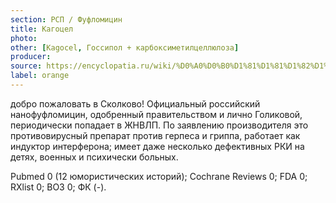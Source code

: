 ```yaml
---
section: РСП / Фуфломицин
title: Кагоцел
photo:
other: [Kagocel, Госсипол + карбоксиметилцеллюлоза]
producer:
source: https://encyclopatia.ru/wiki/%D0%A0%D0%B0%D1%81%D1%81%D1%82%D1%80%D0%B5%D0%BB%D1%8C%D0%BD%D1%8B%D0%B9_%D1%81%D0%BF%D0%B8%D1%81%D0%BE%D0%BA_%D0%BF%D1%80%D0%B5%D0%BF%D0%B0%D1%80%D0%B0%D1%82%D0%BE%D0%B2
label: orange
---
```


добро пожаловать в Сколково! Официальный российский нанофуфломицин, одобренный правительством и лично Голиковой, периодически попадает в ЖНВЛП. По заявлению производителя это противовирусный препарат против герпеса и гриппа, работает как индуктор интерферона; имеет даже несколько дефективных РКИ на детях, военных и психически больных.

Pubmed 0 (12 юмористических историй); Cochrane Reviews 0; FDA 0; RXlist 0; ВОЗ 0; ФК (-).
